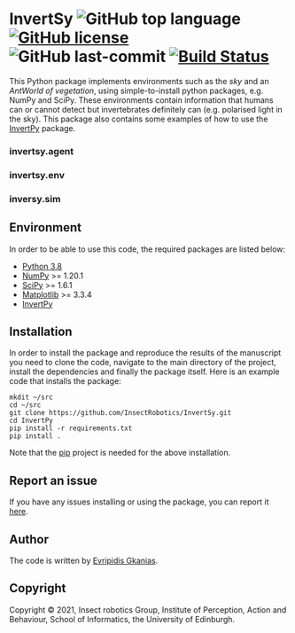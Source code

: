 # InvertSy ![GitHub top language](https://img.shields.io/github/languages/top/InsectRobotics/InvertSy) [![GitHub license](https://img.shields.io/github/license/InsectRobotics/InvertSy)](https://github.com/InsectRobotics/InvertSy/blob/main/LICENSE) ![GitHub last-commit](https://img.shields.io/github/last-commit/InsectRobotics/InvertSy) [![Build Status](https://travis-ci.com/InsectRobotics/InvertSy.svg?token=tyo7V4GZ2Vq6iYPrXVLD&branch=main)](https://travis-ci.com/InsectRobotics/InvertSy)

This Python package implements environments such as the *sky* and an *AntWorld of
vegetation*, using  simple-to-install python packages, e.g. NumPy and SciPy. These
environments contain information that humans can or cannot detect but invertebrates
definitely can (e.g. polarised light in the sky). This package also contains some
examples of how to use the [InvertPy](https://github.com/InsectRobotics/InvertPy) package.


### invertsy.agent

### invertsy.env

### inversy.sim

## Environment

In order to be able to use this code, the required packages are listed below:
* [Python 3.8](https://www.python.org/downloads/release/python-380/)
* [NumPy](https://numpy.org/)  >= 1.20.1
* [SciPy](https://www.scipy.org/) >= 1.6.1
* [Matplotlib]() >= 3.3.4
* [InvertPy](https://github.com/InsectRobotics/InvertPy)

## Installation

In order to install the package and reproduce the results of the manuscript you need to clone
the code, navigate to the main directory of the project, install the dependencies and finally
the package itself. Here is an example code that installs the package:

```commandline
mkdit ~/src
cd ~/src
git clone https://github.com/InsectRobotics/InvertSy.git
cd InvertPy
pip install -r requirements.txt
pip install .
```
Note that the [pip](https://pypi.org/project/pip/) project is needed for the above installation.

## Report an issue

If you have any issues installing or using the package, you can report it
[here](https://github.com/InsectRobotics/InvertSy/issues).

## Author

The code is written by [Evripidis Gkanias](https://evgkanias.github.io/).

## Copyright

Copyright &copy; 2021, Insect robotics Group, Institute of Perception,
Action and Behaviour, School of Informatics, the University of Edinburgh.
